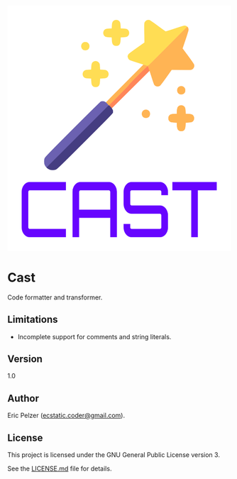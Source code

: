 ![](https://github.com/senselogic/CAST/blob/master/LOGO/cast.png)

# Cast

Code formatter and transformer.

## Limitations

*   Incomplete support for comments and string literals.

## Version

1.0

## Author

Eric Pelzer (ecstatic.coder@gmail.com).

## License

This project is licensed under the GNU General Public License version 3.

See the [LICENSE.md](LICENSE.md) file for details.
